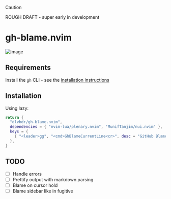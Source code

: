 > [!CAUTION]
> ROUGH DRAFT - super early in development

# gh-blame.nvim

![image](https://github.com/dlvhdr/gh-blame.nvim/assets/6196971/ae9e41f2-4d26-46f2-9bfa-0d5ed7769f69)

## Requirements

Install the `gh` CLI - see the [installation instructions](https://github.com/cli/cli#installation)

## Installation

Using lazy:
```lua
return {
  "dlvhdr/gh-blame.nvim",
  dependencies = { "nvim-lua/plenary.nvim", "MunifTanjim/nui.nvim" },
  keys = {
    { "<leader>gg", "<cmd>GhBlameCurrentLine<cr>", desc = "GitHub Blame Current Line" },
  },
}
```

## TODO

- [ ] Handle errors
- [ ] Prettify output with markdown parsing
- [ ] Blame on cursor hold
- [ ] Blame sidebar like in fugitive
